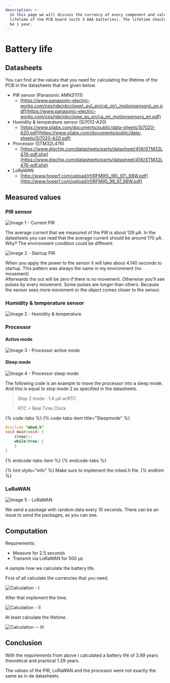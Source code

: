 ```yaml
---
description: >-
  In this page we will discuss the currency of every component and calculate the
  lifetime of the PCB board (with 3 AAA batteries). The lifetime should at least
  be 1 year.
---
```


# Battery life

## Datasheets

You can find al the values that you need for calculating the lifetime of the PCB in the datasheets that are given below.

* PIR sensor \(Panasonic AMN31111\) 
  * [https://www.panasonic-electric-works.com/cps/rde/xbcr/pew\_eu\_en/ca\_pir\_motionsensors\_en.pdf](https://www.panasonic-electric-works.com/cps/rde/xbcr/pew_eu_en/ca_pir_motionsensors_en.pdf)
* Humidity & temperature sensor \(Si7012-A20\) 
  * [https://www.silabs.com/documents/public/data-sheets/Si7020-A20.pdf](https://www.silabs.com/documents/public/data-sheets/Si7020-A20.pdf)
* Processor \(STM32L476\) 
  * [https://www.digchip.com/datasheets/parts/datasheet/456/STM32L476-pdf.php](https://www.digchip.com/datasheets/parts/datasheet/456/STM32L476-pdf.php)
* LoRaWAN 
  * [http://www.hoperf.com/upload/rf/RFM95\_96\_97\_98W.pdf](http://www.hoperf.com/upload/rf/RFM95_96_97_98W.pdf)

## Measured values

### PIR sensor

![Image 1 - Current PIR](../.gitbook/assets/pir_current.bmp)

The average current that we measured of the PIR is about 128 µA. In the datasheets you can read that the average current should be around 170 µA. Why? The environment condition could be different.

![Image 2 - Startup PIR](../.gitbook/assets/pir_data_startup.PNG)

When you apply the power to the sensor it will take about 4.140 seconds to startup. This pattern was always the same in my environment \(no movement\)  
Afterwards the out will be zero if there is no movement. Otherwise you'll see pulses by every movement. Some pulses are longer than others. Because the sensor sees more movement or the object comes closer to the sensor.

### Humidity & temperature sensor

![Image 2 - Humidity &amp; temperature](../.gitbook/assets/temp_current.jpg)

### Processor

#### Active mode

![Image 3 - Processor active mode](../.gitbook/assets/activemode_current_processor.jpg)

#### Sleep mode

![Image 4 - Processor sleep mode](../.gitbook/assets/sleepmode_current_processor.jpg)

The following code is an example to move the processor into a sleep mode. And this is equal to stop mode 2 as specified in the datasheets.

> Stop 2  mode : 1.4 µA w/RTC
>
> RTC = Real Time Clock



{% code-tabs %}
{% code-tabs-item title="Sleepmode" %}
```cpp
#include "mbed.h"
void main(void) {
    sleep();
    while(true) {
    }
}
```
{% endcode-tabs-item %}
{% endcode-tabs %}

{% hint style="info" %}
Make sure to implement the mbed.h file.
{% endhint %}

### LoRaWAN

![Image 5 - LoRaWAN](../.gitbook/assets/lorawan_current.jpg)

We send a package with random data every 10 seconds. There can be an issue to send the packages, as you can see.

## Computation

Requirements:

* Measure for 2.5 seconds
* Transmit via LoRaWAN for 500 µs

A sample how we calculate the battery life.

First of all calculate the currencies that you need.

![Calculation - I](../.gitbook/assets/deeli.PNG)

After that implement the time.

![Calculation - II](../.gitbook/assets/deelii.PNG)

At least calculate the lifetime.

![Calculation -- III](../.gitbook/assets/deeliii.PNG)

## Conclusion

With the requirements from above I calculated a battery life of 3.99 years theoretical and practical 1.29 years.

The values of the PIR, LoRaWAN and the processor were not exactly the same as in de datasheets.

